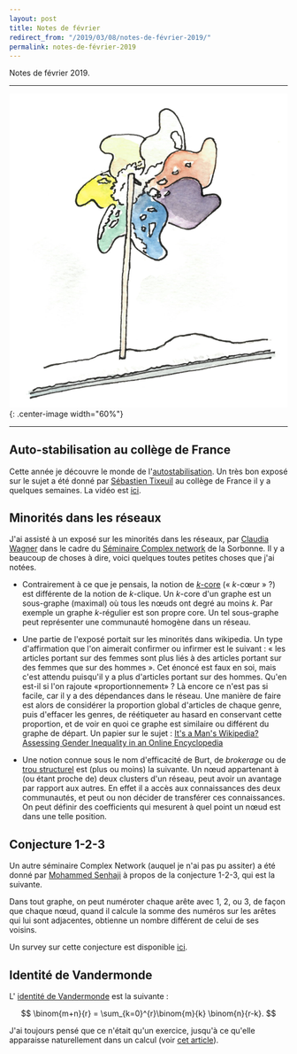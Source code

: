 ```yaml
---
layout: post
title: Notes de février
redirect_from: "/2019/03/08/notes-de-février-2019/"
permalink: notes-de-février-2019
---
```


Notes de février 2019.

---

![](assets/moulin.png){: .center-image width="60%"}

---

## Auto-stabilisation au collège de France

Cette année je découvre le monde de 
l'[autostabilisation](https://fr.wikipedia.org/wiki/Autostabilisation). 
Un très bon exposé sur le sujet a été donné par 
[Sébastien Tixeuil](https://www-npa.lip6.fr/~tixeuil/wiki/pmwiki.php) 
au collège de France il y a quelques semaines. 
La vidéo est 
[ici](https://www.college-de-france.fr/site/rachid-guerraoui/seminar-2019-02-15-11h00.htm).

## Minorités dans les réseaux

J'ai assisté à un exposé sur les minorités dans les réseaux, par
[Claudia Wagner](http://claudiawagner.info/) dans le cadre du 
[Séminaire Complex network](http://www.complexnetworks.fr/events/) de la 
Sorbonne. 
Il y a beaucoup de choses à dire, voici quelques toutes petites choses que j'ai 
notées.

* Contrairement à ce que je pensais, la notion de 
[$k$-core](https://en.wikipedia.org/wiki/K-core) (« $k$-cœur » ?) est différente 
de la notion de $k$-clique. 
Un $k$-core d'un graphe est un sous-graphe (maximal) où tous les nœuds ont 
degré au moins $k$. 
Par exemple un graphe $k$-régulier est son propre core.
Un tel sous-graphe peut représenter une communauté homogène dans un réseau.

* Une partie de l'exposé portait sur les minorités dans wikipedia. 
Un type d'affirmation que l'on aimerait confirmer ou infirmer est le suivant : 
« les articles portant sur des femmes sont plus liés à des articles portant sur 
des femmes que sur des hommes ». 
Cet énoncé est faux en soi, mais c'est attendu puisqu'il y a plus d'articles 
portant sur des hommes. 
Qu'en est-il si l'on rajoute «proportionnement» ? Là encore ce n'est pas si 
facile, car il y a des dépendances dans le réseau. 
Une manière de faire est alors de considérer la proportion global d'articles de 
chaque genre, puis d'effacer les genres, de réétiqueter au hasard en conservant 
cette proportion, et de voir en quoi ce graphe est similaire ou différent du 
graphe de départ. Un papier sur le sujet : 
[It's a Man's Wikipedia? Assessing Gender Inequality in an Online Encyclopedia](https://arxiv.org/pdf/1501.06307.pdf)

* Une notion connue sous le nom d'efficacité de Burt, de *brokerage* ou de 
[trou structurel](https://fr.wikipedia.org/wiki/Discussion:Trou_structural) est 
(plus ou moins) la suivante. 
Un nœud appartenant à (ou étant proche de) deux clusters d'un réseau, peut avoir 
un avantage par rapport aux autres. 
En effet il a accès aux connaissances des deux communautés, et peut ou non
décider de transférer ces connaissances. 
On peut définir des coefficients qui mesurent à quel point un nœud est dans une 
telle position. 

## Conjecture 1-2-3

Un autre séminaire Complex Network (auquel je n'ai pas pu assiter) a été donné
par
[Mohammed Senhaji](http://www.labri.fr/index.php?n=Annuaires.Profile&id=Senhaji_ID1441185629) 
à propos de la conjecture 1-2-3, qui est la suivante.

Dans tout graphe, on peut numéroter chaque arête avec 1, 2, ou 3, de façon que 
chaque nœud, quand il calcule la somme des numéros sur les arêtes qui lui sont 
adjacentes, obtienne un nombre différent de celui de ses voisins.

Un survey sur cette conjecture est disponible 
[ici](https://arxiv.org/pdf/1211.5122.pdf).

## Identité de Vandermonde

L' [identité de Vandermonde](https://fr.wikipedia.org/wiki/Identit%C3%A9_de_Vandermonde)
est la suivante : 

$$
\binom{m+n}{r} = \sum_{k=0}^{r}\binom{m}{k} \binom{n}{r-k}.
$$

J'ai toujours pensé que ce n'était qu'un exercice, jusqu'à ce qu'elle 
apparaisse naturellement dans un calcul (voir 
[cet article](https://arxiv.org/pdf/1812.09120.pdf)).


